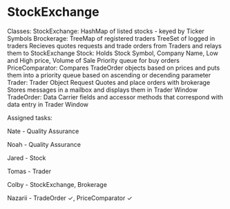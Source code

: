 # StockExchange

Classes:
StockExchange:
  HashMap of listed stocks - keyed by Ticker Symbols
Brockerage:
  TreeMap of registered traders
  TreeSet of logged in traders
  Recieves quotes requests and trade orders from Traders and relays them to StockExchange
Stock:
  Holds Stock Symbol, Company Name, Low and High price, Volume of Sale
  Priority queue for buy orders
PriceComparator:
  Compares TradeOrder objects based on prices and puts them into a priority queue based on ascending or decending  parameter
Trader:
  Trader Object
  Request Quotes and place orders with brokerage
  Stores messages in a mailbox and displays them in Trader Window
TradeOrder:
  Data Carrier
  fields and accessor methods that correspond with data entry in Trader Window
  
  
Assigned tasks: 

Nate - Quality Assurance

Noah - Quality Assurance

Jared - Stock

Tomas - Trader

Colby - StockExchange, Brokerage

Nazarii - TradeOrder ✓, PriceComparator ✓
